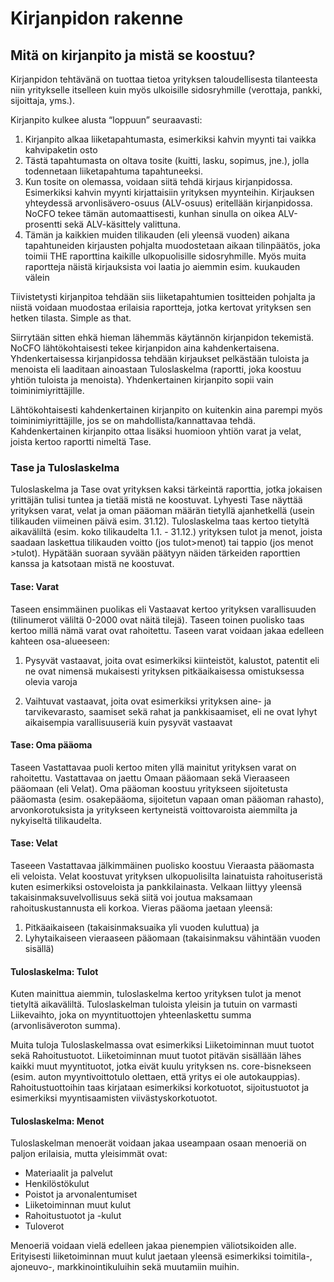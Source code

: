 # Kirjanpidon rakenne
## Mitä on kirjanpito ja mistä se koostuu?

Kirjanpidon tehtävänä on tuottaa tietoa yrityksen taloudellisesta tilanteesta niin yritykselle itselleen kuin myös ulkoisille sidosryhmille (verottaja, pankki, sijoittaja, yms.).

Kirjanpito kulkee alusta “loppuun” seuraavasti:

1.  Kirjanpito alkaa liiketapahtumasta, esimerkiksi kahvin myynti tai vaikka kahvipaketin osto
2.  Tästä tapahtumasta on oltava tosite (kuitti, lasku, sopimus, jne.), jolla todennetaan liiketapahtuma tapahtuneeksi.
3.  Kun tosite on olemassa, voidaan siitä tehdä kirjaus kirjanpidossa. Esimerkiksi kahvin myynti kirjattaisiin yrityksen myynteihin. Kirjauksen yhteydessä arvonlisävero-osuus (ALV-osuus) eritellään kirjanpidossa. NoCFO tekee tämän automaattisesti, kunhan sinulla on oikea ALV-prosentti sekä ALV-käsittely valittuna.
4.  Tämän ja kaikkien muiden tilikauden (eli yleensä vuoden) aikana tapahtuneiden kirjausten pohjalta muodostetaan aikaan tilinpäätös, joka toimii THE raporttina kaikille ulkopuolisille sidosryhmille. Myös muita raportteja näistä kirjauksista voi laatia jo aiemmin esim. kuukauden välein

Tiivistetysti kirjanpitoa tehdään siis liiketapahtumien tositteiden pohjalta ja niistä voidaan muodostaa erilaisia raportteja, jotka kertovat yrityksen sen hetken tilasta. Simple as that.

Siirrytään sitten ehkä hieman lähemmäs käytännön kirjanpidon tekemistä. NoCFO lähtökohtaisesti tekee kirjanpidon aina kahdenkertaisena. Yhdenkertaisessa kirjanpidossa tehdään kirjaukset pelkästään tuloista ja menoista eli laaditaan ainoastaan Tuloslaskelma (raportti, joka koostuu yhtiön tuloista ja menoista). Yhdenkertainen kirjanpito sopii vain toiminimiyrittäjille.

Lähtökohtaisesti kahdenkertainen kirjanpito on kuitenkin aina parempi myös toiminimiyrittäjille, jos se on mahdollista/kannattavaa tehdä. Kahdenkertainen kirjanpito ottaa lisäksi huomioon yhtiön varat ja velat, joista kertoo raportti nimeltä Tase.

### Tase ja Tuloslaskelma

Tuloslaskelma ja Tase ovat yrityksen kaksi tärkeintä raporttia, jotka jokaisen yrittäjän tulisi tuntea ja tietää mistä ne koostuvat. Lyhyesti Tase näyttää yrityksen varat, velat ja oman pääoman määrän tietyllä ajanhetkellä (usein tilikauden viimeinen päivä esim. 31.12). Tuloslaskelma taas kertoo tietyltä aikaväliltä (esim. koko tilikaudelta 1.1. - 31.12.) yrityksen tulot ja menot, joista saadaan laskettua tilikauden voitto (jos tulot>menot) tai tappio (jos menot >tulot). Hypätään suoraan syvään päätyyn näiden tärkeiden raporttien kanssa ja katsotaan mistä ne koostuvat.

#### Tase: Varat

Taseen ensimmäinen puolikas eli Vastaavat kertoo yrityksen varallisuuden (tilinumerot väliltä 0-2000 ovat näitä tilejä). Taseen toinen puolisko taas kertoo millä nämä varat ovat rahoitettu. Taseen varat voidaan jakaa edelleen kahteen osa-alueeseen:

1.  Pysyvät vastaavat, joita ovat esimerkiksi kiinteistöt, kalustot, patentit eli ne ovat nimensä mukaisesti yrityksen pitkäaikaisessa omistuksessa olevia varoja

2.  Vaihtuvat vastaavat, joita ovat esimerkiksi yrityksen aine- ja tarvikevarasto, saamiset sekä rahat ja pankkisaamiset, eli ne ovat lyhyt aikaisempia varallisuuseriä kuin pysyvät vastaavat

#### Tase: Oma pääoma

Taseen Vastattavaa puoli kertoo miten yllä mainitut yrityksen varat on rahoitettu. Vastattavaa on jaettu Omaan pääomaan sekä Vieraaseen pääomaan (eli Velat). Oma pääoman koostuu yritykseen sijoitetusta pääomasta (esim. osakepääoma, sijoitetun vapaan oman pääoman rahasto), arvonkorotuksista ja yritykseen kertyneistä voittovaroista aiemmilta ja nykyiseltä tilikaudelta.

#### Tase: Velat

Taseeen Vastattavaa jälkimmäinen puolisko koostuu Vieraasta pääomasta eli veloista. Velat koostuvat yrityksen ulkopuolisilta lainatuista rahoituseristä kuten esimerkiksi ostoveloista ja pankkilainasta. Velkaan liittyy yleensä takaisinmaksuvelvollisuus sekä siitä voi joutua maksamaan rahoituskustannusta eli korkoa. Vieras pääoma jaetaan yleensä:

1.  Pitkäaikaiseen (takaisinmaksuaika yli vuoden kuluttua) ja
2.  Lyhytaikaiseen vieraaseen pääomaan (takaisinmaksu vähintään vuoden sisällä)

#### Tuloslaskelma: Tulot

Kuten mainittua aiemmin, tuloslaskelma kertoo yrityksen tulot ja menot tietyltä aikaväliltä. Tuloslaskelman tuloista yleisin ja tutuin on varmasti Liikevaihto, joka on myyntituottojen yhteenlaskettu summa (arvonlisäveroton summa).

Muita tuloja Tuloslaskelmassa ovat esimerkiksi Liiketoiminnan muut tuotot sekä Rahoitustuotot. Liiketoiminnan muut tuotot pitävän sisällään lähes kaikki muut myyntituotot, jotka eivät kuulu yrityksen ns. core-bisnekseen (esim. auton myyntivoittotulo olettaen, että yritys ei ole autokauppias). Rahoitustuottoihin taas kirjataan esimerkiksi korkotuotot, sijoitustuotot ja esimerkiksi myyntisaamisten viivästyskorkotuotot.

#### Tuloslaskelma: Menot

Tuloslaskelman menoerät voidaan jakaa useampaan osaan menoeriä on paljon erilaisia, mutta yleisimmät ovat:

- Materiaalit ja palvelut
- Henkilöstökulut
- Poistot ja arvonalentumiset
- Liiketoiminnan muut kulut
- Rahoitustuotot ja -kulut
- Tuloverot

Menoeriä voidaan vielä edelleen jakaa pienempien väliotsikoiden alle. Erityisesti liiketoiminnan muut kulut jaetaan yleensä esimerkiksi toimitila-, ajoneuvo-, markkinointikuluihin sekä muutamiin muihin.
